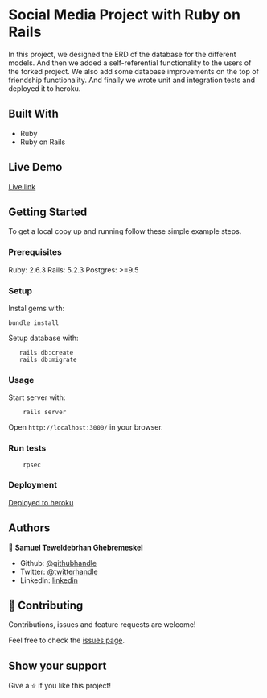 # Social Media Project with Ruby on Rails

In this project, we designed the ERD of the database for the different models. And then we added a self-referential functionality to the users of the forked project. We also add some database improvements on the top of friendship functionality. And finally we wrote unit and integration tests and deployed it to heroku.

## Built With

- Ruby 
- Ruby on Rails 

## Live Demo

[Live link](https://whispering-escarpment-93787.herokuapp.com)


## Getting Started

To get a local copy up and running follow these simple example steps.

### Prerequisites

Ruby: 2.6.3
Rails: 5.2.3
Postgres: >=9.5

### Setup

Instal gems with:

```
bundle install
```

Setup database with:

```
   rails db:create
   rails db:migrate
```



### Usage

Start server with:

```
    rails server
```

Open `http://localhost:3000/` in your browser.

### Run tests

```
    rpsec 
```

### Deployment

[Deployed to heroku](https://whispering-escarpment-93787.herokuapp.com)

## Authors

👤 **Samuel Teweldebrhan Ghebremeskel**

- Github: [@githubhandle](https://github.com/Samitti)
- Twitter: [@twitterhandle](https://twitter.com/Samuel63734232)
- Linkedin: [linkedin](https://www.linkedin.com/in/samuel-ghebremeskel-29685811a/)

## 🤝 Contributing

Contributions, issues and feature requests are welcome!

Feel free to check the [issues page](https://github.com/Samitti/ror-social-scaffold/issues).

## Show your support

Give a ⭐️ if you like this project!